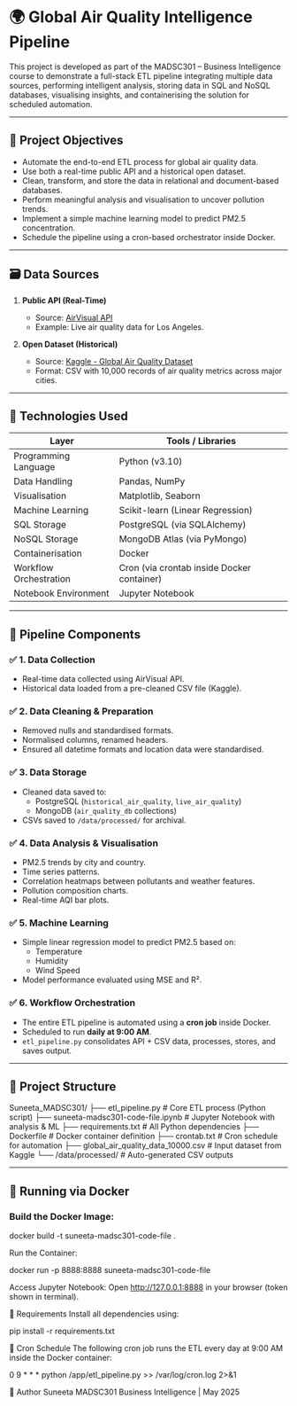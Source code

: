 # 🌍 Global Air Quality Intelligence Pipeline

This project is developed as part of the MADSC301 – Business Intelligence course to demonstrate a full-stack ETL pipeline integrating multiple data sources, performing intelligent analysis, storing data in SQL and NoSQL databases, visualising insights, and containerising the solution for scheduled automation.

---

## 📌 Project Objectives

- Automate the end-to-end ETL process for global air quality data.
- Use both a real-time public API and a historical open dataset.
- Clean, transform, and store the data in relational and document-based databases.
- Perform meaningful analysis and visualisation to uncover pollution trends.
- Implement a simple machine learning model to predict PM2.5 concentration.
- Schedule the pipeline using a cron-based orchestrator inside Docker.

---

## 🗃️ Data Sources

1. **Public API (Real-Time)**  
   - Source: [AirVisual API](https://www.iqair.com/air-pollution-data-api)  
   - Example: Live air quality data for Los Angeles.

2. **Open Dataset (Historical)**  
   - Source: [Kaggle - Global Air Quality Dataset](https://www.kaggle.com/datasets/waqi786/global-air-quality-dataset)  
   - Format: CSV with 10,000 records of air quality metrics across major cities.

---

## 🔧 Technologies Used

| Layer                     | Tools / Libraries                                |
|---------------------------|--------------------------------------------------|
| Programming Language      | Python (v3.10)                                   |
| Data Handling             | Pandas, NumPy                                    |
| Visualisation             | Matplotlib, Seaborn                              |
| Machine Learning          | Scikit-learn (Linear Regression)                 |
| SQL Storage               | PostgreSQL (via SQLAlchemy)                      |
| NoSQL Storage             | MongoDB Atlas (via PyMongo)                      |
| Containerisation          | Docker                                           |
| Workflow Orchestration    | Cron (via crontab inside Docker container)       |
| Notebook Environment      | Jupyter Notebook                                 |

---

## 🧪 Pipeline Components

### ✅ 1. Data Collection

- Real-time data collected using AirVisual API.
- Historical data loaded from a pre-cleaned CSV file (Kaggle).

### ✅ 2. Data Cleaning & Preparation

- Removed nulls and standardised formats.
- Normalised columns, renamed headers.
- Ensured all datetime formats and location data were standardised.

### ✅ 3. Data Storage

- Cleaned data saved to:
  - PostgreSQL (`historical_air_quality`, `live_air_quality`)
  - MongoDB (`air_quality_db` collections)
- CSVs saved to `/data/processed/` for archival.

### ✅ 4. Data Analysis & Visualisation

- PM2.5 trends by city and country.
- Time series patterns.
- Correlation heatmaps between pollutants and weather features.
- Pollution composition charts.
- Real-time AQI bar plots.

### ✅ 5. Machine Learning

- Simple linear regression model to predict PM2.5 based on:
  - Temperature
  - Humidity
  - Wind Speed
- Model performance evaluated using MSE and R².

### ✅ 6. Workflow Orchestration

- The entire ETL pipeline is automated using a **cron job** inside Docker.
- Scheduled to run **daily at 9:00 AM**.
- `etl_pipeline.py` consolidates API + CSV data, processes, stores, and saves output.

---

## 📂 Project Structure

Suneeta_MADSC301/
├── etl_pipeline.py # Core ETL process (Python script)
├── suneeta-madsc301-code-file.ipynb # Jupyter Notebook with analysis & ML
├── requirements.txt # All Python dependencies
├── Dockerfile # Docker container definition
├── crontab.txt # Cron schedule for automation
├── global_air_quality_data_10000.csv # Input dataset from Kaggle
└── /data/processed/ # Auto-generated CSV outputs


---

## 🐳 Running via Docker

### Build the Docker Image:

docker build -t suneeta-madsc301-code-file .


Run the Container:

docker run -p 8888:8888 suneeta-madsc301-code-file

Access Jupyter Notebook:
Open http://127.0.0.1:8888 in your browser (token shown in terminal).

🧾 Requirements
Install all dependencies using:

pip install -r requirements.txt

📅 Cron Schedule
The following cron job runs the ETL every day at 9:00 AM inside the Docker container:

0 9 * * * python /app/etl_pipeline.py >> /var/log/cron.log 2>&1


👤 Author
Suneeta
MADSC301 Business Intelligence | May 2025